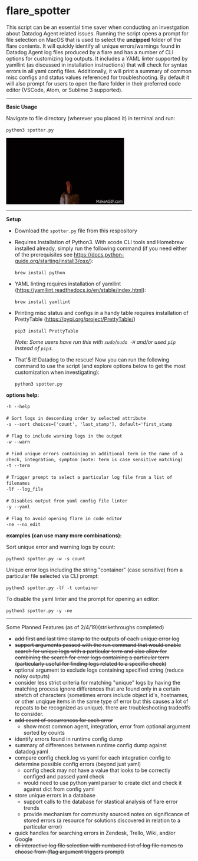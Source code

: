 # flare_spotter

This script can be an essential time saver when conducting an investgation about Datadog Agent related issues. Running the script opens a prompt for file selection on MacOS that is used to select the **unzipped** folder of the flare contents. It will quickly identify all unique errors/warnings found in Datadog Agent log files produced by a flare and has a number of CLI options for customizing log outputs.  It includes a YAML linter supported by yamllint (as discussed in installation instructions) that will check for syntax errors in all yaml config files.  Additionally, it will print a summary of common misc configs and status values referenced for troubleshooting.  By default it will also prompt for users to open the flare folder in their preferred code editor (VSCode, Atom, or Sublime 3 supported).

---
**Basic Usage**

Navigate to file directory (wherever you placed it) in terminal and run:

`python3 spotter.py`

![flare gun image](https://github.com/MikeTarkington/flare_spotter/blob/master/flare_gun.gif?raw=true)

---

**Setup**

- Download the `spotter.py` file from this respository

- Requires Installation of Python3. With xcode CLI tools and Homebrew installed already, simply run the following command (if you need either of the prerequisites see https://docs.python-guide.org/starting/install3/osx/):

    `brew install python `

- YAML linting requires installation of yamllint (https://yamllint.readthedocs.io/en/stable/index.html):

    `brew install yamllint `

- Printing misc status and configs in a handy table requires installation of PrettyTable (https://pypi.org/project/PrettyTable/)

    `pip3 install PrettyTable`
    
    *Note: Some users have run this with `sudo`/`sudo -H` and/or used `pip` instead of `pip3`.*

- That'$ it! Datadog to the rescue! Now you can run the following command to use the script (and explore options below to get the most customization when investigating):

    `python3 spotter.py`


**options help:**

```
-h --help

# Sort logs in descending order by selected attribute
-s --sort choices=['count', 'last_stamp'], default='first_stamp

# Flag to include warning logs in the output
-w --warn

# Find unique errors containing an additional term ie the name of a check, integration, symptom (note: term is case sensitive matching)
-t --term

# Trigger prompt to select a particular log file from a list of filenames
-lf --log_file

# Disables output from yaml config file linter
-y --yaml

# Flag to avoid opening flare in code editor
-ne --no_edit        
```

**examples (can use many more combinations):**

Sort unique error and warning logs by count:

`python3 spotter.py -w -s count`

Unique error logs including the string "container" (case sensitive) from a particular file selected via CLI prompt:

`python3 spotter.py -lf -t container`

To disable the yaml linter and the prompt for opening an editor:

`python3 spotter.py -y -ne`

------------------------------------------------

Some Planned Features (as of 2/4/19)(strikethroughs completed)
- ~~add first and last time stamp to the outputs of each unique error log~~
- ~~support arguments passed with the run command that would enable search for unique logs with a particular term and also allow for combining the search for error logs containing a particular term (particularly useful for finding logs related to a specific check)~~
- optional argument to exclude logs containing specified string (reduce noisy outputs)
- consider less strict criteria for matching "unique" logs by having the matching process ignore differences that are found only in a certain stretch of characters (sometimes errors include object id's, hostnames, or other unqique items in the same type of error but this causes a lot of repeats to be recognized as unique).  there are troubleshooting tradeoffs to consider.
- ~~add count of occurrences for each error~~
    - show most common agent, integration, error from optional argument sorted by counts
- identify errors found in runtime config dump
- summary of differences between runtime config dump against datadog.yaml
- compare config check.log vs yaml for each integration config to determine possible config errors (beyond just yaml)
    - config check may not have a value that looks to be correctly configed and passed yaml check
    - would need to use python yaml parser to create dict and check it against dict from config yaml
- store unique errors in a database
    - support calls to the database for stastical analysis of flare error trends
    - provide mechanism for community sourced notes on significance of stored errors (a resource for solutions discovered in relation to a particular error)
- quick handles for searching errors in Zendesk, Trello, Wiki, and/or Google
- ~~cli interactive log file selection with numbered list of log file names to choose from (flag argument triggers prompt)~~
